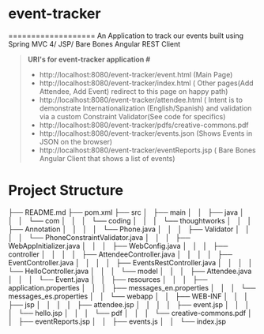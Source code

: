# event-tracker
===================
An Application to track our events built using Spring MVC 4/ JSP/ Bare Bones Angular REST Client

> **URI's for event-tracker application #**
> - http://localhost:8080/event-tracker/event.html (Main Page)
> - http://localhost:8080/event-tracker/index.html ( Other pages(Add Attendee, Add Event) redirect to this page on happy path)
> - http://localhost:8080/event-tracker/attendee.html ( Intent is to demonstrate Internationalization (English/Spanish) and validation via a custom Constraint Validator(See code for specifics)
> - http://localhost:8080/event-tracker/pdfs/creative-commons.pdf 
> - http://localhost:8080/event-tracker/events.json (Shows Events in JSON on the browser)
> - http://localhost:8080/event-tracker/eventReports.jsp ( Bare Bones Angular Client that shows a list of events)

Project Structure
===================

├── README.md
├── pom.xml
├── src
│   ├── main
│   │   ├── java
│   │   │   └── com
│   │   │       └── coding
│   │   │           └── thoughtworks
│   │   │               ├── Annotation
│   │   │               │   └── Phone.java
│   │   │               ├── Validator
│   │   │               │   └── PhoneConstraintValidator.java
│   │   │               ├── WebAppInitializer.java
│   │   │               ├── WebConfig.java
│   │   │               ├── controller
│   │   │               │   ├── AttendeeController.java
│   │   │               │   ├── EventController.java
│   │   │               │   ├── EventsRestController.java
│   │   │               │   └── HelloController.java
│   │   │               └── model
│   │   │                   ├── Attendee.java
│   │   │                   └── Event.java
│   │   ├── resources
│   │   │   ├── application.properties
│   │   │   ├── messages_en.properties
│   │   │   └── messages_es.properties
│   │   └── webapp
│   │       ├── WEB-INF
│   │       │   ├── jsp
│   │       │   │   ├── attendee.jsp
│   │       │   │   ├── event.jsp
│   │       │   │   └── hello.jsp
│   │       │   └── pdf
│   │       │       └── creative-commons.pdf
│   │       ├── eventReports.jsp
│   │       ├── events.js
│   │       └── index.jsp